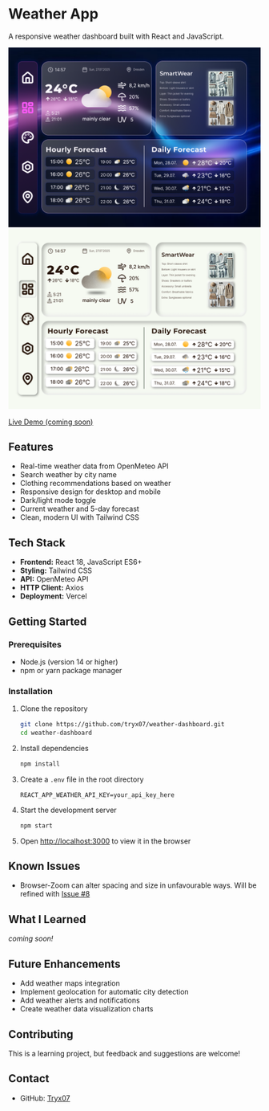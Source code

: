 # Weather App

A responsive weather dashboard built with React and JavaScript.

![Weather Dashboard Prototype Dark](screenshots/dashboard-prototype_dark.png)
![Weather Dashboard Prototype Light](screenshots/dashboard-prototype_light.png)

[Live Demo (coming soon)](https://vercel.com/home)

## Features

- Real-time weather data from OpenMeteo API
- Search weather by city name
- Clothing recommendations based on weather
- Responsive design for desktop and mobile
- Dark/light mode toggle
- Current weather and 5-day forecast
- Clean, modern UI with Tailwind CSS

## Tech Stack

- **Frontend:** React 18, JavaScript ES6+
- **Styling:** Tailwind CSS
- **API:** OpenMeteo API
- **HTTP Client:** Axios
- **Deployment:** Vercel

## Getting Started

### Prerequisites
- Node.js (version 14 or higher)
- npm or yarn package manager

### Installation

1. Clone the repository
   ```bash
   git clone https://github.com/tryx07/weather-dashboard.git
   cd weather-dashboard
   ```

2. Install dependencies
   ```bash
   npm install
   ```

3. Create a `.env` file in the root directory
   ```
   REACT_APP_WEATHER_API_KEY=your_api_key_here
   ```

4. Start the development server
   ```bash
   npm start
   ```

5. Open [http://localhost:3000](http://localhost:3000) to view it in the browser

## Known Issues

- Browser-Zoom can alter spacing and size in unfavourable ways. Will be refined with [Issue #8](https://github.com/Tryx07/weather-dashboard/issues/8)

## What I Learned

*coming soon!*

## Future Enhancements

- Add weather maps integration
- Implement geolocation for automatic city detection
- Add weather alerts and notifications
- Create weather data visualization charts

## Contributing

This is a learning project, but feedback and suggestions are welcome!

## Contact

- GitHub: [Tryx07](https://github.com/tryx07)
